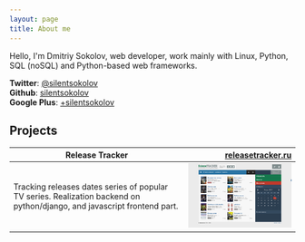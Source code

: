 ```yaml
---
layout: page
title: About me
---
```


Hello, I'm Dmitriy Sokolov, web developer, work mainly with Linux, Python, SQL (noSQL) and Python-based web frameworks.

**Twitter**: [@silentsokolov](https://twitter.com/silentsokolov)  
**Github**: [silentsokolov](https://github.com/SilentSokolov)  
**Google Plus**: [+silentsokolov](https://plus.google.com/u/0/107646256737298700712)  


## Projects

| Release Tracker | [releasetracker.ru](http://releasetracker.ru/) |
| --- | ------: |
| Tracking releases dates series of popular TV series. Realization backend on python/django, and javascript frontend part. | ![Styled icon](/assets/images/portfolio/releasetracker.png) |